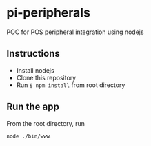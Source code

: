 # pi-peripherals
POC for POS peripheral integration using nodejs

## Instructions
* Install nodejs
* Clone this repository
* Run ``` $ npm install ``` from root directory

## Run the app
From the root directory, run

```
node ./bin/www
```
